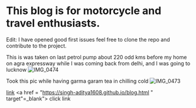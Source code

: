 # This blog is for motorcycle and travel enthusiasts. 
Edit: I have opened good first issues feel free to clone the repo and contribute to the project.


This is was taken on last petrol pump about 220 odd kms before my home on agra expressway while I was coming back from delhi,
and I was going to lucknow
![IMG_0474](https://user-images.githubusercontent.com/80459650/220903317-585d9c6f-9d0a-4819-bddd-f975ed404ae5.jpg)


 
Took this pic while having garma garam tea in chilling cold
![IMG_0473](https://user-images.githubusercontent.com/80459650/220899310-9778c5e7-07c9-4bd6-baee-6fddbbbdca69.jpg)


[link](https://singh-aditya1608.github.io/blog.html)
<a href = "https://singh-aditya1608.github.io/blog.html " target"=_blank"> click link </a>
